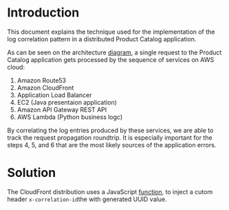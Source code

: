 # Introduction

This document explains the technique used for the implementation of the log correlation pattern in a distributed Product Catalog application.

As can be seen on the architecture [diagram](https://github.com/realokun/aws/blob/master/diagrams/ProductCatalogArch.png), a single request to the Product Catalog application gets processed by the sequence of services on AWS cloud:

1. Amazon Route53
2. Amazon CloudFront
3. Application Load Balancer
4. EC2 (Java presentaion application)
5. Amazon API Gateway REST API
6. AWS Lambda (Python business logc)

By correlating the log entries produced by these services, we are able to track the request propagation roundtrip. It is especially important for the steps 4, 5, and 6 that are the most likely sources of the application errors.

# Solution

The CloudFront distribution uses a JavaScript [function](generate_header_x-correlation-id.js), to inject a cutom header `x-correlation-id`the with generated UUID value.

